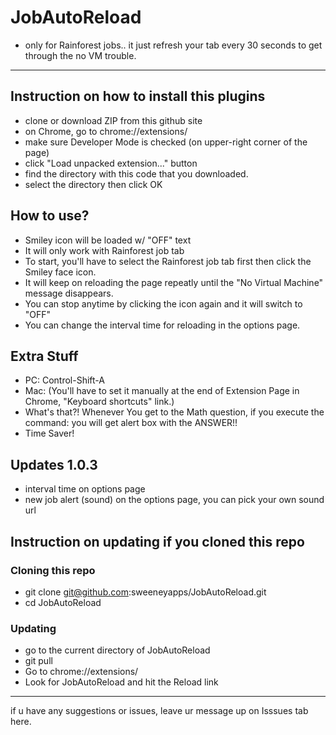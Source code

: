 # JobAutoReload
- only for Rainforest jobs..  it just refresh your tab every 30 seconds to get through the no VM trouble.

---------------------
## Instruction on how to install this plugins

- clone or download ZIP from this github site
- on Chrome, go to chrome://extensions/
- make sure Developer Mode is checked (on upper-right corner of the page)
- click "Load unpacked extension..." button
- find the directory with this code that you downloaded.
- select the directory then click OK


## How to use?

- Smiley icon will be loaded w/ "OFF" text
- It will only work with Rainforest job tab
- To start, you'll have to select the Rainforest job tab first then click the Smiley face icon.
- It will keep on reloading the page repeatly until the "No Virtual Machine" message disappears.
- You can stop anytime by clicking the icon again and it will switch to "OFF"
- You can change the interval time for reloading in the options page.

## Extra Stuff

- PC: Control-Shift-A
- Mac: (You'll have to set it manually at the end of Extension Page in Chrome, "Keyboard shortcuts" link.)
- What's that?!  Whenever You get to the Math question, if you execute the command: you will get alert box with the ANSWER!!
- Time Saver!

## Updates 1.0.3

- interval time on options page
- new job alert (sound) on the options page, you can pick your own sound url


## Instruction on updating if you cloned this repo

### Cloning this repo
- git clone git@github.com:sweeneyapps/JobAutoReload.git
- cd JobAutoReload

### Updating
- go to the current directory of JobAutoReload
- git pull
- Go to chrome://extensions/
- Look for JobAutoReload and hit the Reload link


---------------------

if u have any suggestions or issues,  leave ur message up on Isssues tab here.

